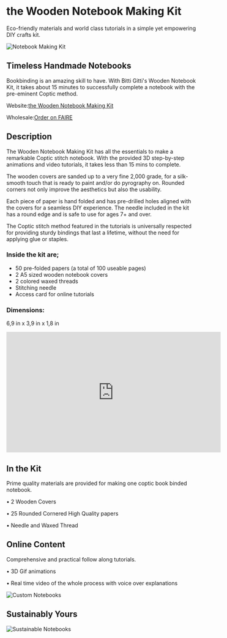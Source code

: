 # the Wooden Notebook Making Kit

Eco-friendly materials and world class tutorials in a simple yet empowering DIY crafts kit.

![Notebook Making Kit](https://uploads-ssl.webflow.com/577fb500e970a606264913c7/60618a9fdb9ddc06729644d0_Notebook-1.jpg)

## Timeless Handmade Notebooks

Bookbinding is an amazing skill to have. With Bitti Gitti's Wooden Notebook Kit, it takes about 15 minutes to successfully complete a notebook with the pre-eminent Coptic method.

Website:[the Wooden Notebook Making Kit](https://www.bitti-gitti.com/wholesale/the-wooden-notebook-kit)

Wholesale:[Order on FAIRE](https://www.faire.com/product/p_9za38vcjbo)

## Description

<CopyInfoBox>
The Wooden Notebook Making Kit has all the essentials to make a remarkable Coptic stitch notebook. With the provided 3D step-by-step animations and video tutorials, it takes less than 15 mins to complete.

The wooden covers are sanded up to a very fine 2,000 grade, for a silk-smooth touch that is ready to paint and/or do pyrography on. Rounded corners not only improve the aesthetics but also the usability.

Each piece of paper is hand folded and has pre-drilled holes aligned with the covers for a seamless DIY experience. The needle included in the kit has a round edge and is safe to use for ages 7+ and over.

The Coptic stitch method featured in the tutorials is universally respected for providing sturdy bindings that last a lifetime, without the need for applying glue or staples.

### Inside the kit are;

* 50 pre-folded papers (a total of 100 useable pages)
* 2 A5 sized wooden notebook covers
* 2 colored waxed threads
* Stitching needle
* Access card for online tutorials
</CopyInfoBox>

### Dimensions:

6,9 in x 3,9 in x 1,8 in

<iframe width="560" height="315" src="https://www.youtube-nocookie.com/embed/xXjgxOP-egg?controls=0" title="YouTube video player" frameborder="0" allow="accelerometer; autoplay; clipboard-write; encrypted-media; gyroscope; picture-in-picture; web-share" allowfullscreen></iframe>

## In the Kit

Prime quality materials are provided for making one coptic book binded notebook.

• 2 Wooden Covers

• 25 Rounded Cornered High Quality papers

• Needle and Waxed Thread

## Online Content

Comprehensive and practical follow along tutorials.

• 3D Gif animations

• Real time video of the whole process with voice over explanations

![Custom Notebooks](https://uploads-ssl.webflow.com/577fb500e970a606264913c7/5e9b742a05bf3aebe0148fbb_Custom-cover.jpg)

## Sustainably Yours

![Sustainable Notebooks](https://uploads-ssl.webflow.com/577fb500e970a606264913c7/5e9b7d4738205aff48d0ab2c_Custom-art.jpg)